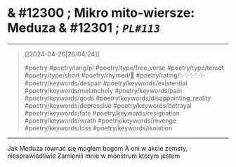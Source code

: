 # & #12300 ; Mikro mito-wiersze: Meduza & #12301 ; *`PL#113`*

---

> [[2024-04-26|26/04/24]]
> 
> #poetry 
> #poetry/lang/pl 
> #poetry/type/free_verse #poetry/type/tercet #poetry/type/short 
> #poetry/rhymed/🔴 
> #poetry/rating/✨✨✨✨✨ 
> #poetry/keywords/despair #poetry/keywords/existential #poetry/keywords/melancholy #poetry/keywords/pain #poetry/keywords/gods #poetry/keywords/disappointing_reality #poetry/keywords/depressive #poetry/keywords/betrayal #poetry/keywords/fate #poetry/keywords/resignation #poetry/keywords/wrath #poetry/keywords/revenge #poetry/keywords/loss #poetry/keywords/isolation 

---

Jak Meduza równać się mogłem bogom
A oni w akcie zemsty, niesprawiedliwie
Zamienili mnie w monstrum którym jestem